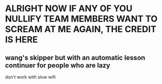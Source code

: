 # ALRIGHT NOW IF ANY OF YOU NULLIFY TEAM MEMBERS WANT TO SCREAM AT ME AGAIN, THE CREDIT IS HERE
## wang's skipper but with an automatic lesson continuer for people who are lazy

don't work with slow wifi
